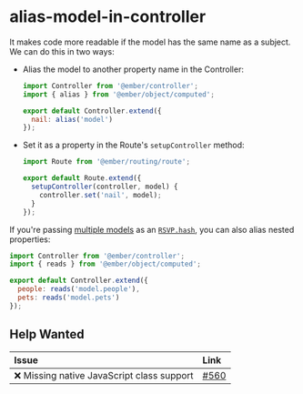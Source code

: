 # alias-model-in-controller

It makes code more readable if the model has the same name as a subject. We can do this in two ways:

- Alias the model to another property name in the Controller:

  ```javascript
  import Controller from '@ember/controller';
  import { alias } from '@ember/object/computed';

  export default Controller.extend({
    nail: alias('model')
  });
  ```

- Set it as a property in the Route's `setupController` method:

  ```javascript
  import Route from '@ember/routing/route';

  export default Route.extend({
    setupController(controller, model) {
      controller.set('nail', model);
    }
  });
  ```

If you're passing [multiple models](https://guides.emberjs.com/v2.13.0/routing/specifying-a-routes-model/#toc_multiple-models) as an [`RSVP.hash`](https://emberjs.com/api/classes/RSVP.html#method_hash), you can also alias nested properties:

```javascript
import Controller from '@ember/controller';
import { reads } from '@ember/object/computed';

export default Controller.extend({
  people: reads('model.people'),
  pets: reads('model.pets')
});
```

## Help Wanted

| Issue | Link |
| :-- | :-- |
| :x: Missing native JavaScript class support | [#560](https://github.com/ember-cli/eslint-plugin-ember/issues/560) |

